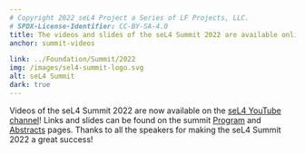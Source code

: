 ```yaml
---
# Copyright 2022 seL4 Project a Series of LF Projects, LLC.
# SPDX-License-Identifier: CC-BY-SA-4.0
title: The videos and slides of the seL4 Summit 2022 are available online
anchor: summit-videos

link: ../Foundation/Summit/2022
img: /images/sel4-summit-logo.svg
alt: seL4 Summit
dark: true
---
```


Videos of the seL4 Summit 2022 are now available on the <a
href="https://www.youtube.com/@seL4" target="_blank">seL4 YouTube channel</a>!
Links and slides can be found on the summit
[Program](../Foundation/Summit/2022/program.html) and
[Abstracts](../Foundation/Summit/2022/abstracts2022.html) pages. Thanks to all the
speakers for making the seL4 Summit 2022 a great success!
